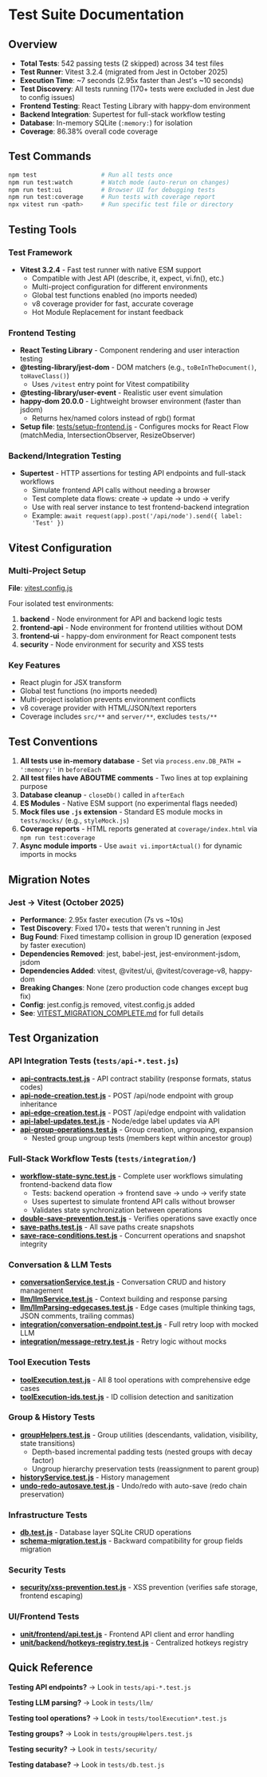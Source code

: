 # Test Suite Documentation

## Overview
- **Total Tests**: 542 passing tests (2 skipped) across 34 test files
- **Test Runner**: Vitest 3.2.4 (migrated from Jest in October 2025)
- **Execution Time**: ~7 seconds (2.95x faster than Jest's ~10 seconds)
- **Test Discovery**: All tests running (170+ tests were excluded in Jest due to config issues)
- **Frontend Testing**: React Testing Library with happy-dom environment
- **Backend Integration**: Supertest for full-stack workflow testing
- **Database**: In-memory SQLite (`:memory:`) for isolation
- **Coverage**: 86.38% overall code coverage

## Test Commands
```bash
npm test                  # Run all tests once
npm run test:watch        # Watch mode (auto-rerun on changes)
npm run test:ui           # Browser UI for debugging tests
npm run test:coverage     # Run tests with coverage report
npx vitest run <path>     # Run specific test file or directory
```

## Testing Tools

### Test Framework
- **Vitest 3.2.4** - Fast test runner with native ESM support
  - Compatible with Jest API (describe, it, expect, vi.fn(), etc.)
  - Multi-project configuration for different environments
  - Global test functions enabled (no imports needed)
  - v8 coverage provider for fast, accurate coverage
  - Hot Module Replacement for instant feedback

### Frontend Testing
- **React Testing Library** - Component rendering and user interaction testing
- **@testing-library/jest-dom** - DOM matchers (e.g., `toBeInTheDocument()`, `toHaveClass()`)
  - Uses `/vitest` entry point for Vitest compatibility
- **@testing-library/user-event** - Realistic user event simulation
- **happy-dom 20.0.0** - Lightweight browser environment (faster than jsdom)
  - Returns hex/named colors instead of rgb() format
- **Setup file**: [tests/setup-frontend.js](../../tests/setup-frontend.js) - Configures mocks for React Flow (matchMedia, IntersectionObserver, ResizeObserver)

### Backend/Integration Testing
- **Supertest** - HTTP assertions for testing API endpoints and full-stack workflows
  - Simulate frontend API calls without needing a browser
  - Test complete data flows: create → update → undo → verify
  - Use with real server instance to test frontend-backend integration
  - Example: `await request(app).post('/api/node').send({ label: 'Test' })`

## Vitest Configuration

### Multi-Project Setup
**File**: [vitest.config.js](../../vitest.config.js)

Four isolated test environments:
1. **backend** - Node environment for API and backend logic tests
2. **frontend-api** - Node environment for frontend utilities without DOM
3. **frontend-ui** - happy-dom environment for React component tests
4. **security** - Node environment for security and XSS tests

### Key Features
- React plugin for JSX transform
- Global test functions (no imports needed)
- Multi-project isolation prevents environment conflicts
- v8 coverage provider with HTML/JSON/text reporters
- Coverage includes `src/**` and `server/**`, excludes `tests/**`

## Test Conventions
1. **All tests use in-memory database** - Set via `process.env.DB_PATH = ':memory:'` in `beforeEach`
2. **All test files have ABOUTME comments** - Two lines at top explaining purpose
3. **Database cleanup** - `closeDb()` called in `afterEach`
4. **ES Modules** - Native ESM support (no experimental flags needed)
5. **Mock files use `.js` extension** - Standard ES module mocks in `tests/mocks/` (e.g., `styleMock.js`)
6. **Coverage reports** - HTML reports generated at `coverage/index.html` via `npm run test:coverage`
7. **Async module imports** - Use `await vi.importActual()` for dynamic imports in mocks

## Migration Notes

### Jest → Vitest (October 2025)
- **Performance**: 2.95x faster execution (7s vs ~10s)
- **Test Discovery**: Fixed 170+ tests that weren't running in Jest
- **Bug Found**: Fixed timestamp collision in group ID generation (exposed by faster execution)
- **Dependencies Removed**: jest, babel-jest, jest-environment-jsdom, jsdom
- **Dependencies Added**: vitest, @vitest/ui, @vitest/coverage-v8, happy-dom
- **Breaking Changes**: None (zero production code changes except bug fix)
- **Config**: jest.config.js removed, vitest.config.js added
- **See**: [VITEST_MIGRATION_COMPLETE.md](../VITEST_MIGRATION_COMPLETE.md) for full details

## Test Organization

### API Integration Tests (`tests/api-*.test.js`)
- **[api-contracts.test.js](tests/api-contracts.test.js)** - API contract stability (response formats, status codes)
- **[api-node-creation.test.js](tests/api-node-creation.test.js)** - POST /api/node endpoint with group inheritance
- **[api-edge-creation.test.js](tests/api-edge-creation.test.js)** - POST /api/edge endpoint with validation
- **[api-label-updates.test.js](tests/api-label-updates.test.js)** - Node/edge label updates via API
- **[api-group-operations.test.js](tests/api-group-operations.test.js)** - Group creation, ungrouping, expansion
  - Nested group ungroup tests (members kept within ancestor group)

### Full-Stack Workflow Tests (`tests/integration/`)
- **[workflow-state-sync.test.js](tests/integration/workflow-state-sync.test.js)** - Complete user workflows simulating frontend-backend data flow
  - Tests: backend operation → frontend save → undo → verify state
  - Uses supertest to simulate frontend API calls without browser
  - Validates state synchronization between operations
- **[double-save-prevention.test.js](tests/integration/double-save-prevention.test.js)** - Verifies operations save exactly once
- **[save-paths.test.js](tests/integration/save-paths.test.js)** - All save paths create snapshots
- **[save-race-conditions.test.js](tests/integration/save-race-conditions.test.js)** - Concurrent operations and snapshot integrity

### Conversation & LLM Tests
- **[conversationService.test.js](tests/conversationService.test.js)** - Conversation CRUD and history management
- **[llm/llmService.test.js](tests/llm/llmService.test.js)** - Context building and response parsing
- **[llm/llmParsing-edgecases.test.js](tests/llm/llmParsing-edgecases.test.js)** - Edge cases (multiple thinking tags, JSON comments, trailing commas)
- **[integration/conversation-endpoint.test.js](tests/integration/conversation-endpoint.test.js)** - Full retry loop with mocked LLM
- **[integration/message-retry.test.js](tests/integration/message-retry.test.js)** - Retry logic without mocks

### Tool Execution Tests
- **[toolExecution.test.js](tests/toolExecution.test.js)** - All 8 tool operations with comprehensive edge cases
- **[toolExecution-ids.test.js](tests/toolExecution-ids.test.js)** - ID collision detection and sanitization

### Group & History Tests
- **[groupHelpers.test.js](tests/groupHelpers.test.js)** - Group utilities (descendants, validation, visibility, state transitions)
  - Depth-based incremental padding tests (nested groups with decay factor)
  - Ungroup hierarchy preservation tests (reassignment to parent group)
- **[historyService.test.js](tests/historyService.test.js)** - History management
- **[undo-redo-autosave.test.js](tests/undo-redo-autosave.test.js)** - Undo/redo with auto-save (redo chain preservation)

### Infrastructure Tests
- **[db.test.js](tests/db.test.js)** - Database layer SQLite CRUD operations
- **[schema-migration.test.js](tests/schema-migration.test.js)** - Backward compatibility for group fields migration

### Security Tests
- **[security/xss-prevention.test.js](tests/security/xss-prevention.test.js)** - XSS prevention (verifies safe storage, frontend escaping)

### UI/Frontend Tests
- **[unit/frontend/api.test.js](tests/unit/frontend/api.test.js)** - Frontend API client and error handling
- **[unit/backend/hotkeys-registry.test.js](tests/unit/backend/hotkeys-registry.test.js)** - Centralized hotkeys registry

## Quick Reference

**Testing API endpoints?** → Look in `tests/api-*.test.js`

**Testing LLM parsing?** → Look in `tests/llm/`

**Testing tool operations?** → Look in `tests/toolExecution*.test.js`

**Testing groups?** → Look in `tests/groupHelpers.test.js`

**Testing security?** → Look in `tests/security/`

**Testing database?** → Look in `tests/db.test.js`
